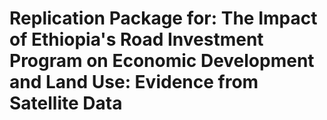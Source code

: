 # Replication Package for: The Impact of Ethiopia's Road Investment Program on Economic Development and Land Use: Evidence from Satellite Data
